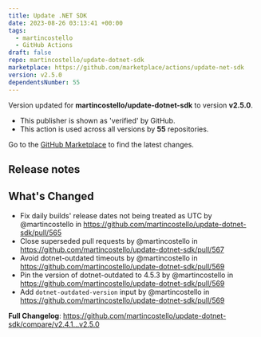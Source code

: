 ```yaml
---
title: Update .NET SDK
date: 2023-08-26 03:13:41 +00:00
tags:
  - martincostello
  - GitHub Actions
draft: false
repo: martincostello/update-dotnet-sdk
marketplace: https://github.com/marketplace/actions/update-net-sdk
version: v2.5.0
dependentsNumber: 55
---
```



Version updated for **martincostello/update-dotnet-sdk** to version **v2.5.0**.
- This publisher is shown as 'verified' by GitHub.
- This action is used across all versions by **55** repositories.

Go to the [GitHub Marketplace](https://github.com/marketplace/actions/update-net-sdk) to find the latest changes.

## Release notes

## What's Changed

* Fix daily builds' release dates not being treated as UTC by @martincostello in https://github.com/martincostello/update-dotnet-sdk/pull/565
* Close superseded pull requests by @martincostello in https://github.com/martincostello/update-dotnet-sdk/pull/567
* Avoid dotnet-outdated timeouts by @martincostello in https://github.com/martincostello/update-dotnet-sdk/pull/569
* Pin the version of dotnet-outdated to 4.5.3 by @martincostello in https://github.com/martincostello/update-dotnet-sdk/pull/569
* Add `dotnet-outdated-version` input by @martincostello in https://github.com/martincostello/update-dotnet-sdk/pull/569

**Full Changelog**: https://github.com/martincostello/update-dotnet-sdk/compare/v2.4.1...v2.5.0
